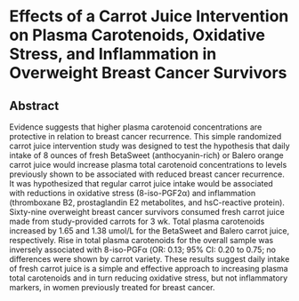 # Effects of a Carrot Juice Intervention on Plasma Carotenoids, Oxidative Stress, and Inflammation in Overweight Breast Cancer Survivors

## Abstract

Evidence suggests that higher plasma carotenoid concentrations are protective in relation to breast cancer recurrence. This simple randomized carrot juice intervention study was designed to test the hypothesis that daily intake of 8 ounces of fresh BetaSweet (anthocyanin-rich) or Balero orange carrot juice would increase plasma total carotenoid concentrations to levels previously shown to be associated with reduced breast cancer recurrence. It was hypothesized that regular carrot juice intake would be associated with reductions in oxidative stress (8-iso-PGF2α) and inflammation (thromboxane B2, prostaglandin E2 metabolites, and hsC-reactive protein). Sixty-nine overweight breast cancer survivors consumed fresh carrot juice made from study-provided carrots for 3 wk. Total plasma carotenoids increased by 1.65 and 1.38 umol/L for the BetaSweet and Balero carrot juice, respectively. Rise in total plasma carotenoids for the overall sample was inversely associated with 8-iso-PGFα (OR: 0.13; 95% CI: 0.20 to 0.75; no differences were shown by carrot variety. These results suggest daily intake of fresh carrot juice is a simple and effective approach to increasing plasma total carotenoids and in turn reducing oxidative stress, but not inflammatory markers, in women previously treated for breast cancer.